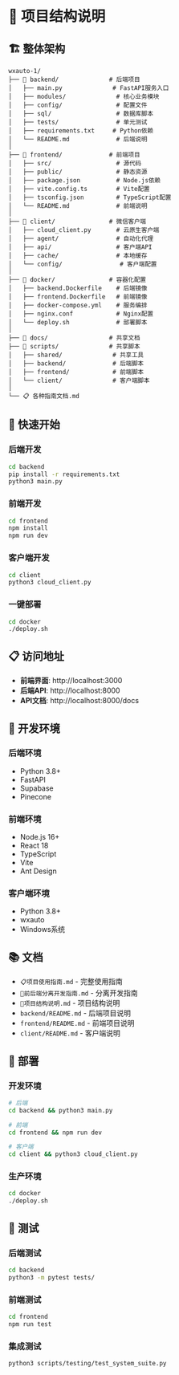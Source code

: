 # 📁 项目结构说明

## 🏗️ 整体架构

```
wxauto-1/
├── 📁 backend/              # 后端项目
│   ├── main.py              # FastAPI服务入口
│   ├── modules/              # 核心业务模块
│   ├── config/               # 配置文件
│   ├── sql/                  # 数据库脚本
│   ├── tests/                # 单元测试
│   ├── requirements.txt     # Python依赖
│   └── README.md             # 后端说明
│
├── 📁 frontend/             # 前端项目
│   ├── src/                  # 源代码
│   ├── public/               # 静态资源
│   ├── package.json          # Node.js依赖
│   ├── vite.config.ts        # Vite配置
│   ├── tsconfig.json         # TypeScript配置
│   └── README.md             # 前端说明
│
├── 📁 client/               # 微信客户端
│   ├── cloud_client.py       # 云原生客户端
│   ├── agent/                # 自动化代理
│   ├── api/                  # 客户端API
│   ├── cache/                # 本地缓存
│   └── config/                # 客户端配置
│
├── 📁 docker/               # 容器化配置
│   ├── backend.Dockerfile    # 后端镜像
│   ├── frontend.Dockerfile   # 前端镜像
│   ├── docker-compose.yml    # 服务编排
│   ├── nginx.conf            # Nginx配置
│   └── deploy.sh             # 部署脚本
│
├── 📁 docs/                 # 共享文档
├── 📁 scripts/              # 共享脚本
│   ├── shared/              # 共享工具
│   ├── backend/             # 后端脚本
│   ├── frontend/            # 前端脚本
│   └── client/              # 客户端脚本
│
└── 📋 各种指南文档.md
```

## 🚀 快速开始

### 后端开发
```bash
cd backend
pip install -r requirements.txt
python3 main.py
```

### 前端开发
```bash
cd frontend
npm install
npm run dev
```

### 客户端开发
```bash
cd client
python3 cloud_client.py
```

### 一键部署
```bash
cd docker
./deploy.sh
```

## 📋 访问地址

- **前端界面**: http://localhost:3000
- **后端API**: http://localhost:8000
- **API文档**: http://localhost:8000/docs

## 🔧 开发环境

### 后端环境
- Python 3.8+
- FastAPI
- Supabase
- Pinecone

### 前端环境
- Node.js 16+
- React 18
- TypeScript
- Vite
- Ant Design

### 客户端环境
- Python 3.8+
- wxauto
- Windows系统

## 📚 文档

- `📋项目使用指南.md` - 完整使用指南
- `🔄前后端分离开发指南.md` - 分离开发指南
- `📁项目结构说明.md` - 项目结构说明
- `backend/README.md` - 后端项目说明
- `frontend/README.md` - 前端项目说明
- `client/README.md` - 客户端说明

## 🐳 部署

### 开发环境
```bash
# 后端
cd backend && python3 main.py

# 前端
cd frontend && npm run dev

# 客户端
cd client && python3 cloud_client.py
```

### 生产环境
```bash
cd docker
./deploy.sh
```

## 🧪 测试

### 后端测试
```bash
cd backend
python3 -m pytest tests/
```

### 前端测试
```bash
cd frontend
npm run test
```

### 集成测试
```bash
python3 scripts/testing/test_system_suite.py
```
